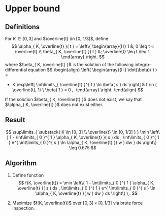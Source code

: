 # Upper bound

## Definitions

For $K \in [0, 3]$ and $\overline{t} \in [0, 1/3]$, define 
$$
\alpha_{ K, \overline{t} }( t ) = \left\{ \begin{array}{l l}
		1
			&; 0 \leq t < \overline{t} \\
		\beta_{ K, \overline{t} }( t )
			&; \overline{t} \leq t \leq 1,
		\end{array}
		\right.
$$
where $\beta_{ K, \overline{t} }$ is the solution of the following integro-differential equation
$$
\begin{align}
	\left\{ \begin{array}{l l}
		\dot{\beta}( t ) = 

  - K \exp\left[ \int\limits_{ \overline{t} }^{ t } \ln \beta( s ) ds \right]
    		& t \in ( \overline{t}, 1) \\
    	\beta( 1 ) = 0 \,.
    	\end{array}
    	\right.
    \end{align}
$$

If the solution $\beta_{ K, \overline{t} }$ does not exist, we say that $\alpha_{ K, \overline{t} }$ does not exist either.

## Result

$$
\sup\limits_{ \substack{ K \in [0, 3] \\ \overline{t} \in [0, 1/3] } } \min \left\{
			1 - \int\limits_{ 0 }^{ 1 } \alpha_{ K, \overline{t} }( s ) ds , 
			\int\limits_{ 0 }^{ 1 } e^{ \int\limits_{ 0 }^{ s } \ln \alpha_{ K, \overline{t} }( w ) dw } ds
			\right\} 
		\leq 0.675
$$

## Algorithm

1. Define function
   $$
   f(K, \overline{t}) = \min \left\{ 1 - \int\limits_{ 0 }^{ 1 } \alpha_{ K, \overline{t} }( s ) ds ,             \int\limits_{ 0 }^{ 1 } e^{ \int\limits_{ 0 }^{ s } \ln \alpha_{ K, \overline{t} }( w ) dw } ds \right\} \,.
   $$

2. Maximize $f(K, \overline{t})$ over $[0, 3] \times [0, 1/3]$ via brute force inspection.

